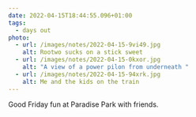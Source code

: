 ```yaml
---
date: 2022-04-15T18:44:55.096+01:00
tags:
  - days out
photo:
  - url: /images/notes/2022-04-15-9vi49.jpg
    alt: Rootwo sucks on a stick sweet
  - url: /images/notes/2022-04-15-0kxor.jpg
    alt: "A view of a power pilon from underneath "
  - url: /images/notes/2022-04-15-94xrk.jpg
    alt: Me and the kids on the train
---
```

Good Friday fun at Paradise Park with friends. 

